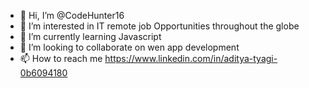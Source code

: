 - 👋 Hi, I’m @CodeHunter16
- 👀 I’m interested in IT remote job Opportunities throughout the globe
- 🌱 I’m currently learning Javascript 
- 💞️ I’m looking to collaborate on wen app development
- 📫 How to reach me https://www.linkedin.com/in/aditya-tyagi-0b6094180

<!---
CodeHunter16/CodeHunter16 is a ✨ special ✨ repository because its `README.md` (this file) appears on your GitHub profile.
You can click the Preview link to take a look at your changes.
--->
